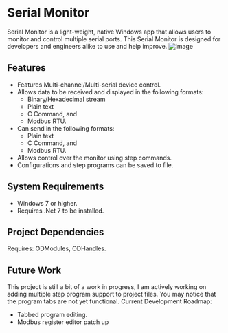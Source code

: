 # Serial Monitor
Serial Monitor is a light-weight, native Windows app that allows users to monitor and control multiple serial ports. This Serial Monitor is designed for developers and engineers alike to use and help improve. 
![image](https://github.com/julihirn/Serial-Monitor/assets/94691568/77a936c0-7688-42e2-b574-61de52b60c22)
## Features
* Features Multi-channel/Multi-serial device control.
* Allows data to be received and displayed in the following formats:
  * Binary/Hexadecimal stream
  * Plain text
  * C Command, and
  * Modbus RTU.
* Can send in the following formats:
  * Plain text
  * C Command, and
  * Modbus RTU.
* Allows control over the monitor using step commands.
* Configurations and step programs can be saved to file.
## System Requirements
* Windows 7 or higher.
* Requires .Net 7 to be installed.
## Project Dependencies
Requires: ODModules, ODHandles.

## Future Work
This project is still a bit of a work in progress, I am actively working on adding multiple step program support to project files. You may notice that the program tabs are not yet functional. 
Current Development Roadmap:
* Tabbed program editing.
* Modbus register editor patch up
